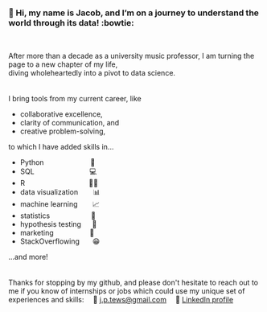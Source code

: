### :wave: Hi, my name is Jacob, and I’m on a journey to understand the world through its data! :bowtie:
<br/>

After more than a decade as a university music professor, I am turning the page to a new chapter of my life, \
diving wholeheartedly into a pivot to data science.
<br/>
<br/>
<br/>
I bring tools from my current career, like
- collaborative excellence,
- clarity of communication, and 
- creative problem-solving, <br/>


to which I have added skills in...
- Python &emsp;&emsp;&emsp;&emsp;&emsp;&ensp;&nbsp;&nbsp; :snake:
- SQL &emsp;&emsp;&emsp;&emsp;&emsp;&emsp;&emsp;&nbsp; :computer:
- R &emsp;&emsp;&emsp;&emsp;&emsp;&emsp;&emsp;&emsp;&ensp; :pirate_flag:
- data visualization &emsp;&nbsp;&nbsp; :bar_chart:
- machine learning &emsp;&nbsp;&nbsp; :chart_with_upwards_trend:
- statistics &emsp;&emsp;&emsp;&emsp;&emsp;&nbsp; :abacus:
- hypothesis testing &emsp; :test_tube:
- marketing &emsp;&emsp;&emsp;&emsp;&nbsp;&nbsp; :money_with_wings:
- StackOverflowing &emsp;&nbsp; :grin:

...and more!
<br/>
<br/>
<br/>
Thanks for stopping by my github, and please don't hesitate to reach out to me if you know of internships or jobs which could use my unique set of experiences and skills:
&emsp;:email: [j.p.tews@gmail.com](mailto:j.p.tews@gmail.com)
&emsp;:link: [LinkedIn profile](https://www.linkedin.com/in/jacob-tews/)

<!---
JacobTews/JacobTews is a ✨ special ✨ repository because its `README.md` (this file) appears on your GitHub profile.
You can click the Preview link to take a look at your changes.
--->
